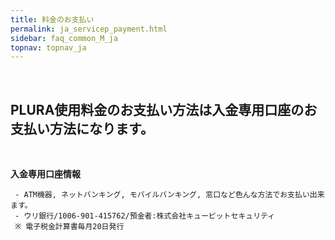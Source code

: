 ```yaml
---
title: 料金のお支払い
permalink: ja_servicep_payment.html
sidebar: faq_common_M_ja
topnav: topnav_ja
---
```


<br />

## PLURA使用料金のお支払い方法は入金専用口座のお支払い方法になります。

<br />

**入金専用口座情報**
     
     - ATM機器, ネットバンキング, モバイルバンキング, 窓口など色んな方法でお支払い出来ます。
     - ウリ銀行/1006-901-415762/預金者:株式会社キュービットセキュリティ
     ※ 電子税金計算書毎月20日発行
